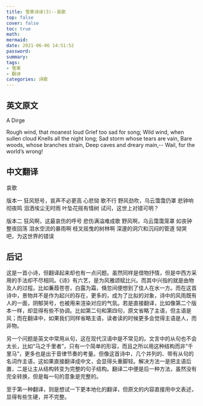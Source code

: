 ```yaml
---
title: 雪莱诗译(3)--哀歌
top: false
cover: false
toc: true
math:
mermaid:
date: 2021-06-06 14:51:52
password:
summary:
tags: 
- 雪莱
- 翻译
categories: 诗歌
---
```


## 英文原文
A Dirge

Rough wind, that moanest loud
Grief too sad for song;
Wild wind, when sullen cloud
Knells all the night long;
Sad storm whose tears are vain,
Bare woods, whose branches strain,
Deep caves and dreary main,--
Wail, for the world’s wrong!

## 中文翻译
哀歌

版本一
狂风怒号，哀声不必更高
心悲恸 歌不行
野风劲吹，乌云霭霭仍罩
悲钟响 彻夜鸣
泪洒埃尘无时雨
叶坠花摇有情树
试问，这世上对错可明？


版本二
狂风啊，这最哀伤的呼号
悲伤满溢难成歌
野风啊，乌云霭霭笼罩
如丧钟整夜回荡
泪水空流的暴雨啊
枝叉摇曳的树林啊
深邃的洞穴和沉闷的管道
恸哭吧，为这世界的错误




## 后记
这是一首小诗，但翻译起来却也有一点问题。虽然同样是借物抒情，但是中西方采用的手法却不尽相同。《诗》有六艺，是为风雅颂赋比兴。而其中兴指的就是由物及人的过程。比如蒹葭苍苍，白露为霜，倏忽间便想到了佳人在水一方。而在这首诗中，景物并不是作为起兴的存在，更多的，成为了比拟的对象，诗中的风雨既有人的一面，阴郁哭号，也被用来渲染对应的气氛。若是直接翻译，比如像第二个版本一样，却显得有些不协调。比如第二句和第四句，原文省略了主语，但主语是风；而在翻译中，如果我们同样省略主语，读者读的时候更多会觉得主语是人，而非物。

另一个问题是英文中常用从句，这在现代汉语中是不常见的。文言中的从句也不会太长，比如“马之千里者”，只有一个简单的形容，而且之所以用这种结构而非“千里马”，更多也是出于音律节奏的考量。但像这首诗中，几个并列的、带有从句的名词作主语，这如果直接翻译成中文，会显得头重脚轻。解决方法一是把主语后置，二是让主从结构转变为完整的句子结构。翻译二中便是后一种方法，虽然没有完全转换，但是每一句的意象是完整的。

至于第一种翻译，则是想试一下更本地化的翻译，但原文的内容直接用中文表述，显得有些生硬，并不完整。
